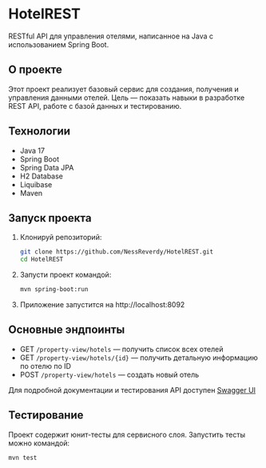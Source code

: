 # HotelREST
RESTful API для управления отелями, написанное на Java с использованием Spring Boot.

## О проекте
Этот проект реализует базовый сервис для создания, получения и управления данными отелей. Цель — показать навыки в разработке REST API, работе с базой данных и тестированию.

## Технологии
- Java 17
- Spring Boot
- Spring Data JPA
- H2 Database
- Liquibase
- Maven

## Запуск проекта
1. Клонируй репозиторий:

    ```bash
    git clone https://github.com/NessReverdy/HotelREST.git
    cd HotelREST
    ```

2. Запусти проект командой:

    ```bash
    mvn spring-boot:run
    ```

3. Приложение запустится на http://localhost:8092

## Основные эндпоинты
- GET `/property-view/hotels` — получить список всех отелей
- GET `/property-view/hotels/{id}` — получить детальную информацию по отелю по ID
- POST `/property-view/hotels` — создать новый отель

Для подробной документации и тестирования API доступен [Swagger UI](http://localhost:8092/swagger-ui/index.html)

## Тестирование

Проект содержит юнит-тесты для сервисного слоя. Запустить тесты можно командой:
```bash
mvn test
```
